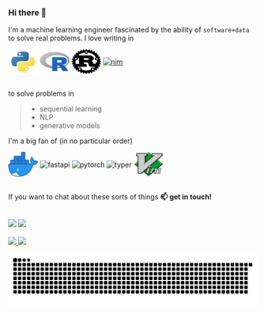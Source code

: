 ### Hi there 👋

I'm a machine learning engineer fascinated by the ability of `software+data` to solve real problems. I love writing in

<div style="display: inline_block">
  <a href="https://www.python.org"><img align="center" alt="python" height="50" width="60" src="https://raw.githubusercontent.com/devicons/devicon/master/icons/python/python-original.svg"></a>
  <a href="https://www.r-project.org"><img align="center" alt="r" height="50" width="60" src="https://raw.githubusercontent.com/devicons/devicon/master/icons/r/r-original.svg"></a>
  <a href="https://rust-lang.org"><img align="center" alt="rust" height="50" width="60" src="https://raw.githubusercontent.com/devicons/devicon/master/icons/rust/rust-plain.svg"></a>
  <a href="https://nim-lang.org"><img align="center" alt="nim" height="50" width="60" src="https://upload.wikimedia.org/wikipedia/commons/e/e3/Nim_logo.svg"></a>
</div><br>

to solve problems in

> - sequential learning
> - NLP
> - generative models

I'm a big fan of (in no particular order)

<div style="display: inline_block">
  <img align="center" alt="docker" height="50" width="60" src="https://raw.githubusercontent.com/docker/docker.github.io/master/images/engine.svg">
  <img align="center" alt="fastapi" height="50" width="100" src="https://raw.githubusercontent.com/tiangolo/fastapi/master/docs/en/docs/img/logo-teal-vector.svg">
  <img align="center" alt="pytorch" height="50" width="100" src="https://upload.wikimedia.org/wikipedia/commons/c/c6/PyTorch_logo_black.svg">
  <img align="center" alt="typer" height="50" width="60" src="https://raw.githubusercontent.com/tiangolo/typer/master/docs/img/icon-black.svg">
  <img align="center" alt="vim" height="50" width="60" src="https://raw.githubusercontent.com/devicons/devicon/master/icons/vim/vim-original.svg">
</div><br>

If you want to chat about these sorts of things **📫 get in touch!**

<div style="display: inline_block"><br>
  <a href = "mailto:chris.william.addy@gmail.com"><img src="https://img.shields.io/badge/-Gmail-%23333?style=for-the-badge&logo=gmail&logoColor=white" target="_blank"></a>
  <a href="https://www.linkedin.com/in/christopheraddy" target="_blank"><img src="https://img.shields.io/badge/-LinkedIn-%230077B5?style=for-the-badge&logo=linkedin&logoColor=white" target="_blank"></a>
 </div>

<!--
**chrisaddy/chrisaddy** is a ✨ _special_ ✨ repository because its `README.md` (this file) appears on your GitHub profile.

Here are some ideas to get you started:

- 🔭 I’m currently working on ...
- 🌱 I’m currently learning ...
- 👯 I’m looking to collaborate on ...
- 🤔 I’m looking for help with ...
- 💬 Ask me about ...
- 
- 😄 Pronouns: ...
- ⚡ Fun fact: ...
-->



<div>
  <br>
  <a href="https://github.com/chrisaddy">
  <img height="180em" src="https://github-readme-stats.vercel.app/api?username=chrisaddy&show_icons=true&theme=dark&include_all_commits=true&count_private=true"/>
  <img height="180em" src="https://github-readme-stats.vercel.app/api/top-langs/?username=chrisaddy&layout=compact&langs_count=7&theme=dark"/>
</div>

![Snake animation](https://raw.githubusercontent.com/chrisaddy/chrisaddy/output/github-contribution-grid-snake.svg)

